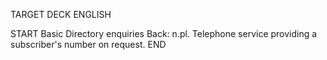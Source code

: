TARGET DECK
ENGLISH

START
Basic
Directory enquiries
Back: n.pl. Telephone service providing a subscriber's number on request.
END
